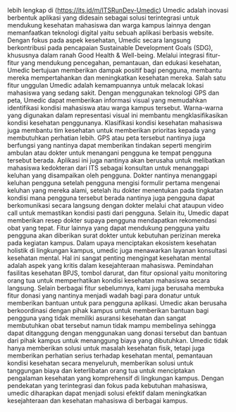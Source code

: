 lebih lengkap di (https://its.id/m/ITSRunDev-Umedic) Umedic adalah inovasi berbentuk aplikasi yang didesain sebagai solusi terintegrasi untuk mendukung kesehatan mahasiswa dan warga kampus lainnya dengan memanfaatkan teknologi digital yaitu sebuah aplikasi berbasis website. Dengan fokus pada aspek kesehatan, Umedic secara langsung berkontribusi pada pencapaian Sustainable Development Goals (SDG), khususnya dalam ranah Good Health & Well-being. Melalui integrasi fitur-fitur yang mendukung pencegahan, pemantauan, dan edukasi kesehatan, Umedic bertujuan memberikan dampak positif bagi pengguna, membantu mereka mempertahankan dan meningkatkan kesehatan mereka. Salah satu fitur unggulan Umedic adalah kemampuannya untuk melacak lokasi mahasiswa yang sedang sakit. Dengan menggunakan teknologi GPS dan peta, Umedic dapat memberikan informasi visual yang memudahkan identifikasi kondisi mahasiswa atau warga kampus tersebut. Warna-warna yang digunakan dalam representasi visual ini membantu mengklasifikasikan kondisi kesehatan penggunanya. Klasifikasi kondisi kesehatan mahasiswa juga membantu tim kesehatan untuk memberikan prioritas kepada yang membutuhkan perhatian lebih. GPS atau peta tersebut nantinya juga berfungsi yang nantinya dapat memberikan tindakan seperti mengirim ambulan atau dokter untuk menangani pengguna ke tempat pengguna tersebut berada. Aplikasi ini juga nantinya akan berusaha untuk melibatkan mahasiswa kedokteran dari ITS sebagai konsultan untuk menanggapi keluhan yang disampaikan oleh pengguna. Dokter nantinya menanggapi keluhan pengguna setelah pengguna mengisi formulir pertama mengenai keluhan yang mereka alami, setelah itu dokter menentukan pada tingkatan kondisi mana pengguna tersebut berada nantinya juga pengguna dapat berkomunikasi secara langsung dengan dokter melalui chat ataupun video call untuk memastikan kondisi pasti dari pengguna. Selain itu, Umedic dapat memberikan resep dokter supaya pengguna mendapatkan rekomendasi obat yang tepat. Fitur lainnya yang dapat mendukung pengguna yaitu pengguna akan diberikan surat dokter untuk kebutuhan perizinan mereka pada kegiatan kampus. Dalam upaya menciptakan ekosistem kesehatan holistik di lingkungan kampus, umedic juga menawarkan layanan konsultasi kesehatan mental. Hal ini sangat penting mengingat kesehatan mental adalah aspek yang kritis dalam kesejahteraan mahasiswa. Pemindahan fasilitas kesehatan BPJS, tombol darurat, dan fitur opsional yaitu monitoring orang tua untuk memperhatikan kondisi kesehatan mahasiswa secara langsung. Selain berbagai fitur sebelumnya, kami juga berusaha membuka fitur donasi yang nantinya menjadi wadah bagi para donatur untuk memberikan bantuan untuk para pengguna aplikasi. Umedic akan berusaha berkoordinasi dengan pihak kampus untuk memberikan bantuan bagi pengguna yang tidak memiliki asuransi kesehatan dan sangat membutuhkan obat tersebut namun tidak mampu membelinya sehingga dapat ditanggung dengan menggunakan uang donasi tersebut dan bantuan dari pihak kampus untuk menanggung biaya yang dibutuhkan. Umedic tidak hanya memberikan solusi untuk masalah kesehatan fisik, tetapi juga memberikan perhatian serius terhadap kesehatan mental, pemantauan kondisi kesehatan secara menyeluruh, memberikan solusi untuk tanggungan biaya dan keterlibatan orang tua untuk menciptakan pengalaman kesehatan yang komprehensif di lingkungan kampus. Dengan pendekatan yang terintegrasi dan fokus pada kebutuhan mahasiswa, umedic diharapkan dapat menjadi solusi efektif dalam meningkatkan kesejahteraan dan kesehatan mahasiswa di berbagai kampus.